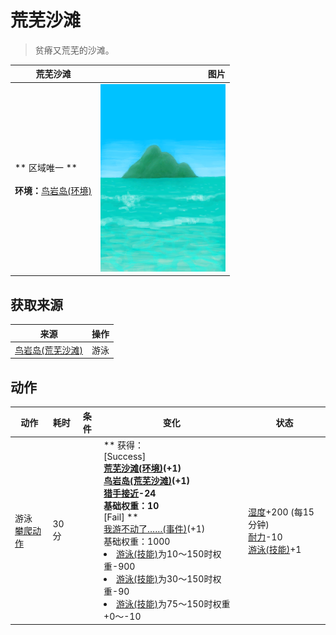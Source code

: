 # 荒芜沙滩  
> 贫瘠又荒芜的沙滩。  
  
  荒芜沙滩  |   图片   
 ----  |  ----:   
 ** 区域唯一 **<br><br>**环境：**[鸟岩岛(环境)](Env_BirdRock.md)  |  <img decoding="async" src="Sprite/BigIsland.png" href="a.md" style="max-width:300px;max-height:300px;">   
  
## 获取来源  
来源  |  操作  
----  |  ----  
[鸟岩岛(荒芜沙滩)](Path_DesolateBeachToBirdRock.md)  |  游泳  
## 动作  
动作  |  耗时  |  条件  |  变化  |  状态  
----  |  ----  |  ----  |  ----  |  ----  
游泳<br>[攀爬动作](ClimbAction.md)  |  30分  |    |  ** 获得： **<br>** [Success] **<br>  [荒芜沙滩(环境)](Env_DesolateBeach.md)(+1)<br>  [鸟岩岛(荒芜沙滩)](Path_DesolateBeachToBirdRock.md)(+1)<br>[猎手接近](HuntersProximity.md)-24<br>基础权重：10<br>** [Fail] **<br>  [我游不动了……(事件)](Event_SwimFail.md)(+1)<br>基础权重：1000<li>[游泳(技能)](Skill_Swimming.md)为10～150时权重-900</li><li>[游泳(技能)](Skill_Swimming.md)为30～150时权重-90</li><li>[游泳(技能)](Skill_Swimming.md)为75～150时权重+0～-10</li>  |  [湿度](Wetness.md)+200 (每15分钟)<br>[耐力](Stamina.md)-10<br>[游泳(技能)](Skill_Swimming.md)+1  


<script>document.title="荒芜沙滩 - 卡牌生存百科 Card Survival Wiki";</script>